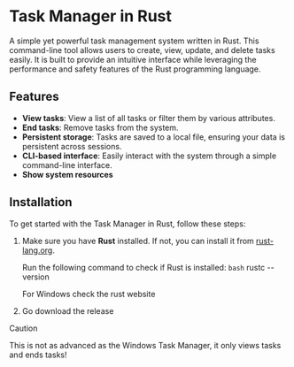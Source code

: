 # Task Manager in Rust

A simple yet powerful task management system written in Rust. This command-line tool allows users to create, view, update, and delete tasks easily. It is built to provide an intuitive interface while leveraging the performance and safety features of the Rust programming language.

## Features
- **View tasks**: View a list of all tasks or filter them by various attributes.
- **End tasks**: Remove tasks from the system.
- **Persistent storage**: Tasks are saved to a local file, ensuring your data is persistent across sessions.
- **CLI-based interface**: Easily interact with the system through a simple command-line interface.
- **Show system resources**

## Installation

To get started with the Task Manager in Rust, follow these steps:

1. Make sure you have **Rust** installed. If not, you can install it from [rust-lang.org](https://www.rust-lang.org/).
   
   Run the following command to check if Rust is installed:
   ```bash```
   rustc --version

   For Windows check the rust website
2. Go download the release


> [!CAUTION]
> This is not as advanced as the Windows Task Manager, it only views tasks and ends tasks!

